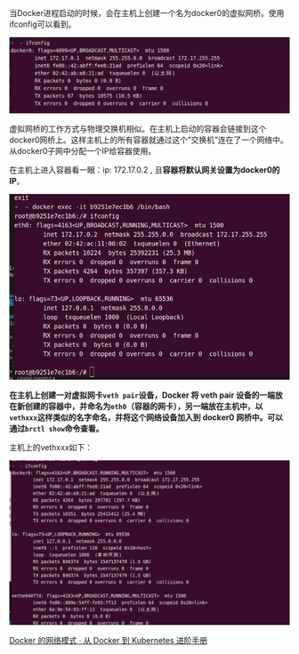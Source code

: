 当Docker进程启动的时候，会在主机上创建一个名为docker0的虚拟网桥。使用ifconfig可以看到。

![](../../assets/2022-11-15-14-20-33-image.png)

虚拟网桥的工作方式与物理交换机相似。在主机上启动的容器会链接到这个docker0网桥上。这样主机上的所有容器就通过这个”交换机“连在了一个网络中。从docker0子网中分配一个IP给容器使用。

在主机上进入容器看一眼：ip: 172.17.0.2 , 且**容器将默认网关设置为docker0的IP**。

![](../../assets/2022-11-15-14-32-23-image.png)





**在主机上创建一对虚拟网卡`veth pair`设备，Docker 将 veth pair 设备的一端放在新创建的容器中，并命名为`eth0`（容器的网卡），另一端放在主机中，以`vethxxx`这样类似的名字命名，并将这个网络设备加入到 docker0 网桥中。可以通过`brctl show`命令查看。**

主机上的vethxxx如下：

![](../../assets/2022-11-15-15-08-37-image.png)





[Docker 的网络模式 · 从 Docker 到 Kubernetes 进阶手册](https://www.qikqiak.com/k8s-book/docs/7.Docker%E7%9A%84%E7%BD%91%E7%BB%9C%E6%A8%A1%E5%BC%8F.html)


